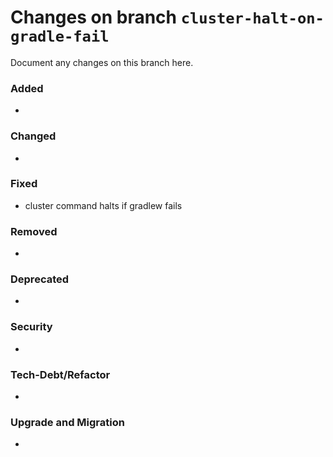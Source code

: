 # Changes on branch `cluster-halt-on-gradle-fail`
Document any changes on this branch here.
### Added
- 

### Changed
- 

### Fixed
- cluster command halts if gradlew fails

### Removed
- 

### Deprecated
- 

### Security
- 

### Tech-Debt/Refactor
- 

### Upgrade and Migration
- 
